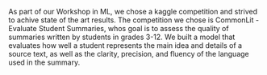 As part of our Workshop in ML, we chose a kaggle competition and strived to achive state of the art results.
The competition we chose is CommonLit - Evaluate Student Summaries, whos goal is to assess the quality of summaries written by students in grades 3-12.
We built a model that evaluates how well a student represents the main idea and details of a source text, as well as the clarity, precision, and fluency of the language used in the summary.

